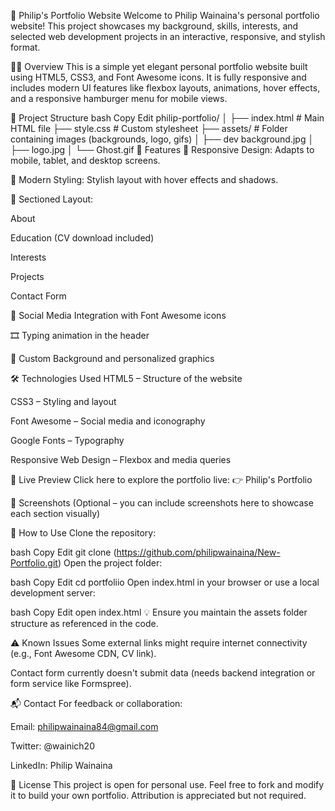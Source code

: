📁 Philip's Portfolio Website
Welcome to Philip Wainaina's personal portfolio website! This project showcases my background, skills, interests, and selected web development projects in an interactive, responsive, and stylish format.

🧑‍💻 Overview
This is a simple yet elegant personal portfolio website built using HTML5, CSS3, and Font Awesome icons. It is fully responsive and includes modern UI features like flexbox layouts, animations, hover effects, and a responsive hamburger menu for mobile views.

📂 Project Structure
bash
Copy
Edit
philip-portfolio/
│
├── index.html           # Main HTML file
├── style.css            # Custom stylesheet
├── assets/              # Folder containing images (backgrounds, logo, gifs)
│   ├── dev background.jpg
│   ├── logo.jpg
│   └── Ghost.gif
🚀 Features
📱 Responsive Design: Adapts to mobile, tablet, and desktop screens.

🎨 Modern Styling: Stylish layout with hover effects and shadows.

📂 Sectioned Layout:

About

Education (CV download included)

Interests

Projects

Contact Form

🔗 Social Media Integration with Font Awesome icons

🎞️ Typing animation in the header

🌌 Custom Background and personalized graphics

🛠️ Technologies Used
HTML5 – Structure of the website

CSS3 – Styling and layout

Font Awesome – Social media and iconography

Google Fonts – Typography

Responsive Web Design – Flexbox and media queries

🔗 Live Preview
Click here to explore the portfolio live:
👉 Philip's Portfolio

📸 Screenshots
(Optional – you can include screenshots here to showcase each section visually)

📝 How to Use
Clone the repository:

bash
Copy
Edit
git clone (https://github.com/philipwainaina/New-Portfolio.git)
Open the project folder:

bash
Copy
Edit
cd portfoliio
Open index.html in your browser or use a local development server:

bash
Copy
Edit
open index.html
💡 Ensure you maintain the assets folder structure as referenced in the code.

⚠️ Known Issues
Some external links might require internet connectivity (e.g., Font Awesome CDN, CV link).

Contact form currently doesn't submit data (needs backend integration or form service like Formspree).

📬 Contact
For feedback or collaboration:

Email: philipwainaina84@gmail.com

Twitter: @wainich20

LinkedIn: Philip Wainaina

📄 License
This project is open for personal use. Feel free to fork and modify it to build your own portfolio. Attribution is appreciated but not required.
